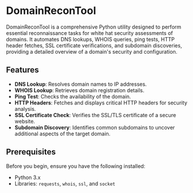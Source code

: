 # DomainReconTool

DomainReconTool is a comprehensive Python utility designed to perform essential reconnaissance tasks for white hat security assessments of domains. It automates DNS lookups, WHOIS queries, ping tests, HTTP header fetches, SSL certificate verifications, and subdomain discoveries, providing a detailed overview of a domain's security and configuration.

## Features

- **DNS Lookup**: Resolves domain names to IP addresses.
- **WHOIS Lookup**: Retrieves domain registration details.
- **Ping Test**: Checks the availability of the domain.
- **HTTP Headers**: Fetches and displays critical HTTP headers for security analysis.
- **SSL Certificate Check**: Verifies the SSL/TLS certificate of a secure website.
- **Subdomain Discovery**: Identifies common subdomains to uncover additional aspects of the target domain.

## Prerequisites

Before you begin, ensure you have the following installed:
- Python 3.x
- Libraries: `requests`, `whois`, `ssl`, and `socket`




